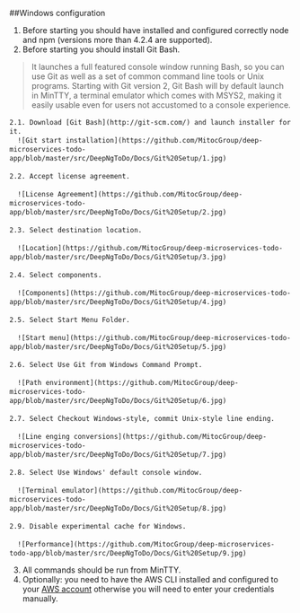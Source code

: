 ##Windows configuration
  1. Before starting you should have installed and configured correctly node and npm (versions more than 4.2.4 are supported).
  2. Before starting you should install Git Bash.
> It launches a full featured console window running Bash, so you can use Git as well as a set of common command line tools or Unix programs.
Starting with Git version 2, Git Bash will by default launch in MinTTY, a terminal emulator which comes with MSYS2, making it easily usable even for users not accustomed to a console experience.

    2.1. Download [Git Bash](http://git-scm.com/) and launch installer for it.
      ![Git start installation](https://github.com/MitocGroup/deep-microservices-todo-app/blob/master/src/DeepNgToDo/Docs/Git%20Setup/1.jpg)

    2.2. Accept license agreement.

      ![License Agreement](https://github.com/MitocGroup/deep-microservices-todo-app/blob/master/src/DeepNgToDo/Docs/Git%20Setup/2.jpg)

    2.3. Select destination location. 

      ![Location](https://github.com/MitocGroup/deep-microservices-todo-app/blob/master/src/DeepNgToDo/Docs/Git%20Setup/3.jpg)

    2.4. Select components. 

      ![Components](https://github.com/MitocGroup/deep-microservices-todo-app/blob/master/src/DeepNgToDo/Docs/Git%20Setup/4.jpg)

    2.5. Select Start Menu Folder. 

      ![Start menu](https://github.com/MitocGroup/deep-microservices-todo-app/blob/master/src/DeepNgToDo/Docs/Git%20Setup/5.jpg)

    2.6. Select Use Git from Windows Command Prompt. 

      ![Path environment](https://github.com/MitocGroup/deep-microservices-todo-app/blob/master/src/DeepNgToDo/Docs/Git%20Setup/6.jpg)

    2.7. Select Checkout Windows-style, commit Unix-style line ending. 

      ![Line enging conversions](https://github.com/MitocGroup/deep-microservices-todo-app/blob/master/src/DeepNgToDo/Docs/Git%20Setup/7.jpg)

    2.8. Select Use Windows' default console window. 

      ![Terminal emulator](https://github.com/MitocGroup/deep-microservices-todo-app/blob/master/src/DeepNgToDo/Docs/Git%20Setup/8.jpg)

    2.9. Disable experimental cache for Windows. 

      ![Performance](https://github.com/MitocGroup/deep-microservices-todo-app/blob/master/src/DeepNgToDo/Docs/Git%20Setup/9.jpg)
      
  3. All commands should be run from MinTTY.
  4. Optionally: you need to have the AWS CLI installed and configured to your [AWS account](http://docs.aws.amazon.com/cli/latest/userguide/cli-chap-getting-started.html) otherwise you will need to enter your credentials manually.

